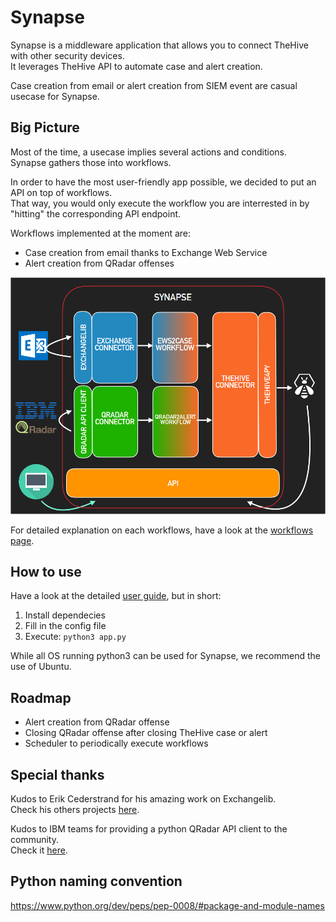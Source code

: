 # Synapse

Synapse is a middleware application that allows you to connect TheHive with other security devices.   
It leverages TheHive API to automate case and alert creation.   

Case creation from email or alert creation from SIEM event are casual usecase for Synapse.   

## Big Picture

Most of the time, a usecase implies several actions and conditions.  
Synapse gathers those into workflows.   

In order to have the most user-friendly app possible, we decided to put an API on top of workflows.   
That way, you would only execute the workflow you are interrested in by "hitting" the corresponding API endpoint.   

Workflows implemented at the moment are:
   * Case creation from email thanks to Exchange Web Service
   * Alert creation from QRadar offenses

![](docs/img/big-picture.png)

For detailed explanation on each workflows, have a look at the [workflows page](docs/workflows/README.md).   

## How to use

Have a look at the detailed [user guide](docs/user_guide.md), but in short:

   1. Install dependecies
   2. Fill in the config file
   3. Execute: ```python3 app.py```

While all OS running python3 can be used for Synapse, we recommend the use of Ubuntu.   

## Roadmap

   * Alert creation from QRadar offense
   * Closing QRadar offense after closing TheHive case or alert
   * Scheduler to periodically execute workflows

## Special thanks

Kudos to Erik Cederstrand for his amazing work on Exchangelib.   
Check his others projects [here](https://github.com/ecederstrand).   

Kudos to IBM teams for providing a python QRadar API client to the community.   
Check it [here](https://github.com/ibm-security-intelligence/api-samples).   

## Python naming convention
https://www.python.org/dev/peps/pep-0008/#package-and-module-names